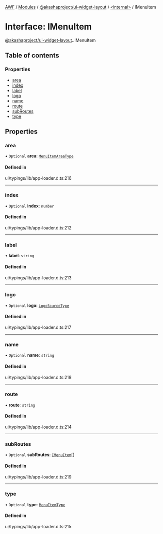 [AWF](../README.md) / [Modules](../modules.md) / [@akashaproject/ui-widget-layout](../modules/akashaproject_ui_widget_layout.md) / [<internal\>](../modules/akashaproject_ui_widget_layout._internal_.md) / IMenuItem

# Interface: IMenuItem

[@akashaproject/ui-widget-layout](../modules/akashaproject_ui_widget_layout.md).[<internal>](../modules/akashaproject_ui_widget_layout._internal_.md).IMenuItem

## Table of contents

### Properties

- [area](akashaproject_ui_widget_layout._internal_.IMenuItem.md#area)
- [index](akashaproject_ui_widget_layout._internal_.IMenuItem.md#index)
- [label](akashaproject_ui_widget_layout._internal_.IMenuItem.md#label)
- [logo](akashaproject_ui_widget_layout._internal_.IMenuItem.md#logo)
- [name](akashaproject_ui_widget_layout._internal_.IMenuItem.md#name)
- [route](akashaproject_ui_widget_layout._internal_.IMenuItem.md#route)
- [subRoutes](akashaproject_ui_widget_layout._internal_.IMenuItem.md#subroutes)
- [type](akashaproject_ui_widget_layout._internal_.IMenuItem.md#type)

## Properties

### area

• `Optional` **area**: [`MenuItemAreaType`](../enums/akashaproject_ui_widget_layout._internal_.MenuItemAreaType.md)

#### Defined in

ui/typings/lib/app-loader.d.ts:216

___

### index

• `Optional` **index**: `number`

#### Defined in

ui/typings/lib/app-loader.d.ts:212

___

### label

• **label**: `string`

#### Defined in

ui/typings/lib/app-loader.d.ts:213

___

### logo

• `Optional` **logo**: [`LogoSourceType`](akashaproject_ui_widget_layout._internal_.LogoSourceType.md)

#### Defined in

ui/typings/lib/app-loader.d.ts:217

___

### name

• `Optional` **name**: `string`

#### Defined in

ui/typings/lib/app-loader.d.ts:218

___

### route

• **route**: `string`

#### Defined in

ui/typings/lib/app-loader.d.ts:214

___

### subRoutes

• `Optional` **subRoutes**: [`IMenuItem`](akashaproject_ui_widget_layout._internal_.IMenuItem.md)[]

#### Defined in

ui/typings/lib/app-loader.d.ts:219

___

### type

• `Optional` **type**: [`MenuItemType`](../enums/akashaproject_ui_widget_layout._internal_.MenuItemType.md)

#### Defined in

ui/typings/lib/app-loader.d.ts:215
